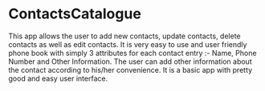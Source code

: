 # ContactsCatalogue
 This app allows the user to add new contacts, update contacts, delete contacts as well as edit contacts. It is very easy to use and user friendly phone book with simply 3 attributes for each contact entry :- Name, Phone Number and Other Information. The user can add other information about the contact according to his/her convenience. It is a basic app with pretty good and easy user interface.

